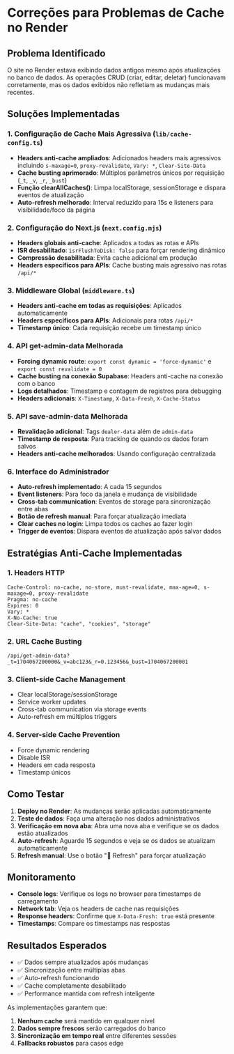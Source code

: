 # Correções para Problemas de Cache no Render

## Problema Identificado
O site no Render estava exibindo dados antigos mesmo após atualizações no banco de dados. As operações CRUD (criar, editar, deletar) funcionavam corretamente, mas os dados exibidos não refletiam as mudanças mais recentes.

## Soluções Implementadas

### 1. Configuração de Cache Mais Agressiva (`lib/cache-config.ts`)
- **Headers anti-cache ampliados**: Adicionados headers mais agressivos incluindo `s-maxage=0`, `proxy-revalidate`, `Vary: *`, `Clear-Site-Data`
- **Cache busting aprimorado**: Múltiplos parâmetros únicos por requisição (`_t`, `_v`, `_r`, `_bust`)
- **Função clearAllCaches()**: Limpa localStorage, sessionStorage e dispara eventos de atualização
- **Auto-refresh melhorado**: Interval reduzido para 15s e listeners para visibilidade/foco da página

### 2. Configuração do Next.js (`next.config.mjs`)
- **Headers globais anti-cache**: Aplicados a todas as rotas e APIs
- **ISR desabilitado**: `isrFlushToDisk: false` para forçar rendering dinâmico
- **Compressão desabilitada**: Evita cache adicional em produção
- **Headers específicos para APIs**: Cache busting mais agressivo nas rotas `/api/*`

### 3. Middleware Global (`middleware.ts`)
- **Headers anti-cache em todas as requisições**: Aplicados automaticamente
- **Headers específicos para APIs**: Adicionais para rotas `/api/*`
- **Timestamp único**: Cada requisição recebe um timestamp único

### 4. API get-admin-data Melhorada
- **Forcing dynamic route**: `export const dynamic = 'force-dynamic'` e `export const revalidate = 0`
- **Cache busting na conexão Supabase**: Headers anti-cache na conexão com o banco
- **Logs detalhados**: Timestamp e contagem de registros para debugging
- **Headers adicionais**: `X-Timestamp`, `X-Data-Fresh`, `X-Cache-Status`

### 5. API save-admin-data Melhorada
- **Revalidação adicional**: Tags `dealer-data` além de `admin-data`
- **Timestamp de resposta**: Para tracking de quando os dados foram salvos
- **Headers anti-cache melhorados**: Usando configuração centralizada

### 6. Interface do Administrador
- **Auto-refresh implementado**: A cada 15 segundos
- **Event listeners**: Para foco da janela e mudança de visibilidade
- **Cross-tab communication**: Eventos de storage para sincronização entre abas
- **Botão de refresh manual**: Para forçar atualização imediata
- **Clear caches no login**: Limpa todos os caches ao fazer login
- **Trigger de eventos**: Dispara eventos de atualização após salvar dados

## Estratégias Anti-Cache Implementadas

### 1. Headers HTTP
```
Cache-Control: no-cache, no-store, must-revalidate, max-age=0, s-maxage=0, proxy-revalidate
Pragma: no-cache
Expires: 0
Vary: *
X-No-Cache: true
Clear-Site-Data: "cache", "cookies", "storage"
```

### 2. URL Cache Busting
```
/api/get-admin-data?_t=1704067200000&_v=abc123&_r=0.123456&_bust=1704067200001
```

### 3. Client-side Cache Management
- Clear localStorage/sessionStorage
- Service worker updates
- Cross-tab communication via storage events
- Auto-refresh em múltiplos triggers

### 4. Server-side Cache Prevention
- Force dynamic rendering
- Disable ISR
- Headers em cada resposta
- Timestamp únicos

## Como Testar

1. **Deploy no Render**: As mudanças serão aplicadas automaticamente
2. **Teste de dados**: Faça uma alteração nos dados administrativos
3. **Verificação em nova aba**: Abra uma nova aba e verifique se os dados estão atualizados
4. **Auto-refresh**: Aguarde 15 segundos e veja se os dados se atualizam automaticamente
5. **Refresh manual**: Use o botão "🔄 Refresh" para forçar atualização

## Monitoramento

- **Console logs**: Verifique os logs no browser para timestamps de carregamento
- **Network tab**: Veja os headers de cache nas requisições
- **Response headers**: Confirme que `X-Data-Fresh: true` está presente
- **Timestamps**: Compare os timestamps nas respostas

## Resultados Esperados

- ✅ Dados sempre atualizados após mudanças
- ✅ Sincronização entre múltiplas abas
- ✅ Auto-refresh funcionando
- ✅ Cache completamente desabilitado
- ✅ Performance mantida com refresh inteligente

As implementações garantem que:
1. **Nenhum cache** será mantido em qualquer nível
2. **Dados sempre frescos** serão carregados do banco
3. **Sincronização em tempo real** entre diferentes sessões
4. **Fallbacks robustos** para casos edge